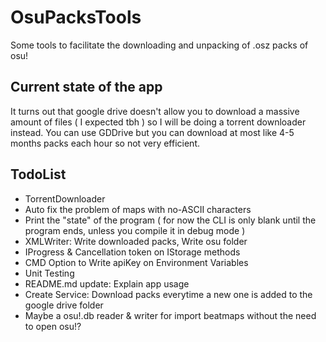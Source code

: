 # OsuPacksTools
Some tools to facilitate the downloading and unpacking of .osz packs of osu!

## Current state of the app
It turns out that google drive doesn't allow you to download a massive amount of files ( I expected tbh ) so I will be doing a torrent downloader instead.
You can use GDDrive but you can download at most like 4-5 months packs each hour so not very efficient.

## TodoList
- TorrentDownloader<br />
- Auto fix the problem of maps with no-ASCII characters<br />
- Print the "state" of the program ( for now the CLI is only blank until the program ends, unless you compile it in debug mode )<br />
- XMLWriter: Write downloaded packs, Write osu folder<br />
- IProgress & Cancellation token on IStorage methods <br />
- CMD Option to Write apiKey on Environment Variables<br />
- Unit Testing<br />
- README.md update: Explain app usage<br />
- Create Service: Download packs everytime a new one is added to the google drive folder<br />
- Maybe a osu!.db reader & writer for import beatmaps without the need to open osu!?<br />